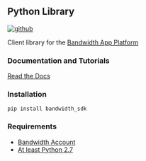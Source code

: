 ## Python Library

[![github](images/github_logo.png)](https://github.com/bandwidthcom/python-bandwidth)

Client library for the [Bandwidth App Platform](http://ap.bandwidth.com/docs/rest-api/)

### Documentation and Tutorials

[Read the Docs](http://bandwidth-sdk.readthedocs.org/en/latest/)

### Installation

`pip install bandwidth_sdk`

### Requirements
* [Bandwidth Account](http://bandwidth.com/products/application-platform/?utm_medium=social&utm_source=github&utm_campaign=dtolb&utm_content=_)
* [At least Python 2.7](https://www.python.org/downloads/)
